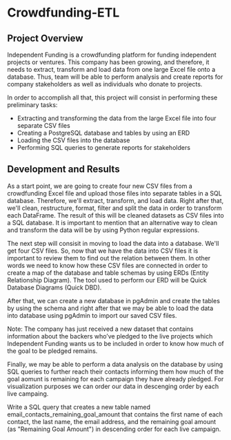 # Crowdfunding-ETL
## Project Overview
Independent Funding is a crowdfunding platform for funding independent projects or ventures. This company has been growing, and therefore, it needs to extract, transform and load data from one large Excel file onto a database. Thus, team will be able to perform analysis and create reports for company stakeholders as well as individuals who donate to projects.

In order to accomplish all that,  this project will consist in performing these preliminary tasks:

 * Extracting and transforming the data from the large Excel file into four separate CSV files
 * Creating a PostgreSQL database and tables by using an ERD
 * Loading the CSV files into the database
 * Performing SQL queries to generate reports for stakeholders
 
## Development and Results
As a start point, we are going to create four new CSV files from a crowdfunding Excel file and upload those files into separate tables in a SQL database. Therefore, we'll extract, transform, and load data. Right after that, we'll clean, restructure, format, filter and split the data in order to transform each DataFrame. The result of this will be cleaned datasets as CSV files into a SQL database. It is important to mention that an alternative way to clean and transform the data will be by using Python regular expressions.
   
The next step will consisit in moving to load the data into a database. We'll get four CSV files. So, now that we have the data into CSV files it is important to review them to find out the relation between them. In other words we need to know how these CSV files are connected in order to create a map of the database and table schemas by using ERDs (Entity Relationship Diagram). The tool used to perform our ERD will be Quick Database Diagrams (Quick DBD).

After that, we can create a new database in pgAdmin and create the tables by using the schema and right after that we may be able to load the data into database using pgAdmin to import our saved CSV files.  

Note: The company has just received a new dataset that contains information about the backers who’ve pledged to the live projects which Independent Funding wants us to be included in order to know how much of the goal to be pledged remains. 
 
Finally, we may be able to perform a data analysis on the database by using SQL queries to further reach their contacts informing them how much of the goal aomunt is remaining for each campaign they have already pledged.  For visualization purposes we can order our data in descenging order by each live campaing. 

Write a SQL query that creates a new table named email_contacts_remaining_goal_amount that contains the first name of each contact, the last name, the email address, and the remaining goal amount (as "Remaining Goal Amount") in descending order for each live campaign.
